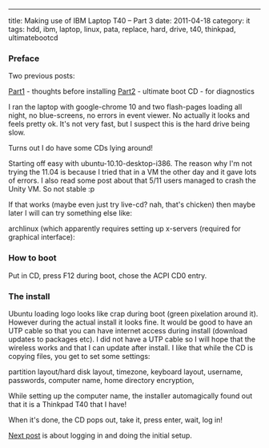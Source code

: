 ---
title: Making use of IBM Laptop T40 – Part 3
date: 2011-04-18
category: it
tags: hdd, ibm, laptop, linux, pata, replace, hard, drive, t40, thinkpad, ultimatebootcd

### Preface

Two previous posts:

[Part1](https://www.guldmyr.com/making-use-of-ibm-laptop-t40-part-1/ "PART1") - thoughts before installing [Part2](https://www.guldmyr.com/making-use-of-ibm-laptop-t40-%E2%80%93-part-2/ "par2") - ultimate boot CD - for diagnostics

I ran the laptop with google-chrome 10 and two flash-pages loading all night, no blue-screens, no errors in event viewer. No actually it looks and feels pretty ok. It's not very fast, but I suspect this is the hard drive being slow.

Turns out I do have some CDs lying around!

Starting off easy with ubuntu-10.10-desktop-i386. The reason why I'm not trying the 11.04 is because I tried that in a VM the other day and it gave lots of errors. I also read some post about that 5/11 users managed to crash the Unity VM. So not stable :p

If that works (maybe even just try live-cd? nah, that's chicken) then maybe later I will can try something else like:

archlinux (which apparently requires setting up x-servers (required for graphical interface):

### How to boot

Put in CD, press F12 during boot, chose the ACPI CD0 entry.

### The install

Ubuntu loading logo looks like crap during boot (green pixelation around it). However during the actual install it looks fine. It would be good to have an UTP cable so that you can have internet access during install (download updates to packages etc). I did not have a UTP cable so I will hope that the wireless works and that I can update after install. I like that while the CD is copying files, you get to set some settings:

partition layout/hard disk layout, timezone, keyboard layout, username, passwords, computer name, home directory encryption,

While setting up the computer name, the installer automagically found out that it is a Thinkpad T40 that I have!

When it's done, the CD pops out, take it, press enter, wait, log in!

[Next post](https://www.guldmyr.com/making-use-of-ibm-laptop-t40-%E2%80%93-part-4/ "setting up") is about logging in and doing the initial setup.
